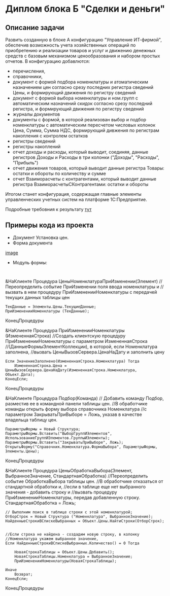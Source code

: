 # Диплом блока Б "Сделки и деньги"

## Описание задачи

Развить созданную в блоке А конфигурацию "Управление ИТ-фирмой", обеспечив возможность учета хозяйственных операций по приобретению и реализации товаров и услуг и движению денежных средств с базовым механизмом ценообразования и набором простых отчетов.
В конфигурацию добавлются:
+ перечисления, 
+ справочники, 
+ документ с формой подбора номенклатуры и атоматическим назначением цен согласно срезу последних регистра сведений Цены, и формирующий движения по регистру сведений
+ документ с формой выбора номенклатуры и ном.групп с автоматическим назначений скидок согласно срезу последний регистра, и формирующий движения по регистру сведений
+ журналы документов
+ документы с формой, в которой реализован выбор и подбор номенклатуры с автоматическим пересчетом числовых колонок Цена, Сумма, Сумма НДС, формирующий дивжения по регистрам накопления с контролем остатков
+ регистры сведений
+ регистры накоплений
+ отчет доходы и расходы, который выводит, соединяя, данные регистров Доходы и Расходы в три колонки ("Доходы", "Расходы", "Прибыль")
+ отчет движения товаров, который выводит данные регистра Товары: остатки и обороты по количеству и сумме
+ отчет Взаиморасчеты с контрагентами, который выводит данные регистра ВзаиморасчетыСКонтрагентами: остатки и обороты

Итогом станет конфигурация, содержащая главные элементы управленческих учетных систем на платформе 1С:Предприятие.

Подробные требовния к результату [тут](https://github.com/MaryanaSl/Project2/blob/main/%D1%82%D1%80%D0%B5%D0%B1%D0%BE%D0%B2%D0%B0%D0%BD%D0%B8%D1%8F.md)

## Примеры кода из проекта

+ Документ Установка цен. 
 + Форма документа

 [image](https://github.com/user-attachments/assets/97522641-9c65-4914-bb67-e09d0039bee7)
 + Модуль формы:
   
   ```bsl


&НаКлиенте
Процедура ЦеныНоменклатураПриИзменении(Элемент)
	// Переопределить событие ПриИзменении поля ввода номенклатуры и 
	//вызвать в нем процедуру ПриИзмененииНоменклатуры с передачей текущих данных таблицы цен  
	
	ТекДанные = Элементы.Цены.ТекущиеДанные;
    ПриИзмененииНоменклатуры (ТекДанные);
	
КонецПроцедуры


&НаКлиенте
Процедура ПриИзмененииНоменклатуры (ИзмененнаяСтрока)
	//Создать клиентскую процедуру ПриИзмененииНоменклатуры с параметром ИзмененнаяСтрока 
	//(ДанныеФормыЭлементКоллекции), в которой, если Номенклатура заполнена, 
	//вызвать ЦеныВызовСервера.ЦенаНаДату и заполнить цену
	
	Если ЗначениеЗаполнено(ИзмененнаяСтрока.Номенклатура) Тогда
		ИзмененнаяСтрока.Цена = ЦеныВызовСервера.ЦенаНаДату(ИзмененнаяСтрока.Номенклатура, Объект.Дата);
	КонецЕсли;  
	
		
КонецПроцедуры

&НаКлиенте
Процедура Подбор(Команда)
	// Добавить команду Подбор, разместив ее в командной панели таблицы цен. 
	//В обработчике команды открыть форму выбора справочника Номенклатура 
	//с параметром ЗакрыватьПриВыборе = Ложь, указав в качестве владельца таблицу цен.

    ПараметрыФормы = Новый Структура;
	ПараметрыФормы.Вставить("ВыборГруппИЭлементов", ИспользованиеГруппИЭлементов.ГруппыИЭлементы);
	ПараметрыФормы.Вставить("ЗакрыватьПриВыборе", Ложь);
	ОткрытьФорму("Справочник.Номенклатура.ФормаВыбора", ПараметрыФормы, Элементы.Цены);

КонецПроцедуры

&НаКлиенте
Процедура ЦеныОбработкаВыбора(Элемент, ВыбранноеЗначение, СтандартнаяОбработка)
	//Переопределить событие ОбработкаВыбора таблицы цен. 
	//В обработчике отказаться от стандартной обработки и, 
	//если в таблице еще нет выбранного значения - добавить строку и 
	//вызвать процедуру ПриИзмененииНоменклатуры, передав добавленную строку.  
	СтандартнаяОбработка = Ложь;
	
	// Выполним поиск в таблице строки с этой номенклатурой;
	ОтборСтрок = Новый Структура ("Номенклатура", ВыбранноеЗначение);
	НайденныеСтрокиВСпискеВыбранных = Объект.Цены.НайтиСтроки(ОтборСтрок);
	
	
	//Если строка не найдена - создадим новую строку, в колонку 
	//Номенклатура укажем выбранное значение, 	
	Если НайденныеСтрокиВСпискеВыбранных.Количество() = 0 Тогда
		
		НоваяСтрокаТаблицы = Объект.Цены.Добавить();
		НоваяСтрокаТаблицы.Номенклатура = ВыбранноеЗначение;     
		ПриИзмененииНоменклатуры(НоваяСтрокаТаблицы);
		
	Иначе 
		Возврат;
	КонецЕсли;
	
КонецПроцедуры


   ```
